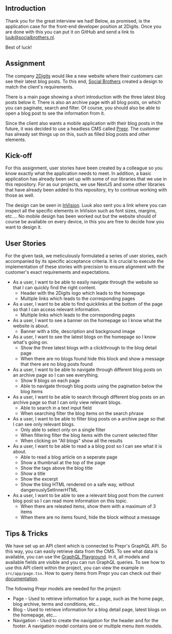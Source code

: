 ## Introduction

Thank you for the great interview we had! Below, as promised, is the application case for the front-end developer position at 2Digits. Once you are done with this you can put it on GitHub and send a link to [luuk@socialbrothers.nl](mailto:luuk@socialbrothers.nl).

Best of luck!

## Assignment

The company [2Digits](https://2digits.nl/) would like a new website where their customers can see their latest blog posts. To this end, [Social Brothers](https://socialbrothers.nl/) created a design to match the client's requirements.

There is a main page showing a short introduction with the three latest blog posts below it. There is also an archive page with all blog posts, on which you can paginate, search and filter. Of course, you should also be able to open a blog post to see the information from it.

Since the client also wants a mobile application with their blog posts in the future, it was decided to use a headless CMS called [Prepr](https://prepr.io/). The customer has already set things up on this, such as filled blog posts and other elements.

## Kick-off

For this assignment, user stories have been created by a colleague so you know exactly what the application needs to meet. In addition, a basic application has already been set up with some of our libraries that we use in this repository. For as our projects, we use NextJS and some other libraries that have already been added to this repository, try to continue working with those as well.

The design can be seen in [InVision](https://invis.io/XB13G46UCKWN#/475579155_Homepage). Luuk also sent you a link where you can inspect all the specific elements in InVision such as font sizes, margins, etc.... No mobile design has been worked out but the website should of course be available on every device, in this you are free to decide how you want to design it.

## User Stories

For the given task, we meticulously formulated a series of user stories, each accompanied by its specific acceptance criteria. It is crucial to execute the implementation of these stories with precision to ensure alignment with the customer's exact requirements and expectations.

- As a user, I want to be able to easily navigate through the website so that I can quickly find the right content.
  - Header with the 2Digits logo which leads to the homepage
  - Multiple links which leads to the corresponding pages
- As a user, I want to be able to find quicklinks at the bottom of the page so that I can access relevant information.
  - Multiple links which leads to the corresponding pages
- As a user, I want to see a banner on the homepage so I know what the website is about.
  - Banner with a title, description and background image
- As a user, I want to see the latest blogs on the homepage so I know what's going on.
  - Show the three latest blogs with a clickthrough to the blog detail page
  - When there are no blogs found hide this block and show a message that there are no blog posts found
- As a user, I want to be able to navigate through different blog posts on an archive page so I can see everything.
  - Show 9 blogs on each page
  - Able to navigate through blog posts using the pagination below the blog items
- As a user, I want to be able to search through different blog posts on an archive page so that I can only view relevant blogs.
  - Able to search in a text input field
  - When searching filter the blog items on the search phrase
- As a user, I want to be able to filter blog posts on a archive page so that I can see only relevant blogs.
  - Only able to select only on a single filter
  - When filtering filter the blog items with the current selected filter
  - When clicking on "All blogs" show all the results
- As a user, I want to be able to read a a blog post so I can see what it is about.
  - Able to read a blog article on a seperate page
  - Show a thumbnail at the top of the page
  - Show the tags above the blog title
  - Show a title
  - Show the excerpt
  - Show the blog HTML rendered on a safe way, without dangerouslySetInnerHTML
- As a user, I want to be able to see a relevant blog post from the current blog post so I can read more information on this topic.
  - When there are releated items, show them with a maximum of 3 items
  - When there are no items found, hide the block without a message

## Tips & Tricks

We have set up an API client which is connected to Prepr's GraphQL API. So this way, you can easily retrieve data from the CMS. To see what data is available, you can use the [GraphQL Playground](https://studio.apollographql.com/sandbox/explorer?document=%7B%0A%09Page+%28id%3A+%22597d4a8e-baaa-4e5a-8712-7ebc55314e11%22%29+%7B+%0A%09%09_id%0A%09%09title%0A%09%09_slug%0A%09%09page_header+%7B+%0A%09%09%09_id%0A%09%09%09title%0A%09%09%09image+%7B+%0A%09%09%09%09_id%0A%09%09%09%09url%0A%09%09%09%7D%0A%09%09%09text%0A%09%09%7D%0A%09%09html%0A%09%7D%0A%7D&endpoint=https%3A%2F%2Fgraphql.prepr.io%2Fba43dc51e5f8f39ca2c5ce142bf9c405989bb1726c971b63ebe363edcbed0eca). In it, all models and available fields are visible and you can run GraphQL queries. To see how to use this API client within the project, you can view the example in `src/app/page.tsx`. How to query items from Prepr you can check out their [documentation](https://docs.prepr.io/reference/graphql/v1/overview).

The following Prepr models are needed for the project:

- Page - Used to retrieve information for a page, such as the home page, blog archive, terms and conditions, etc...
- Blog - Used to retrieve information for a blog detail page, latest blogs on the homepage, etc...
- Navigation - Used to create the navigation for the header and for the footer. A navigation model contains one or multiple menu item models.
